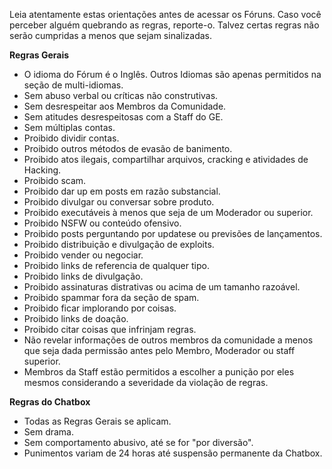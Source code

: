 
Leia atentamente estas orientações antes de acessar os Fóruns. Caso você perceber alguém quebrando as regras, reporte-o. Talvez certas regras não serão cumpridas a menos que sejam sinalizadas.

**Regras Gerais**

- O idioma do Fórum é o Inglês. Outros Idiomas são apenas permitidos na seção de multi-idiomas.
- Sem abuso verbal ou críticas não construtivas.
- Sem desrespeitar aos Membros da Comunidade.
- Sem atitudes desrespeitosas com a Staff do GE.
- Sem múltiplas contas. 
- Proibido dividir contas.
- Proibido outros métodos de evasão de banimento.
- Proibido atos ilegais, compartilhar arquivos, cracking e atividades de Hacking.
- Proibido scam.
- Proibido dar up em posts em razão substancial.
- Proibido divulgar ou conversar sobre produto.
- Proibido executáveis à menos que seja de um Moderador ou superior.
- Proibido NSFW ou conteúdo ofensivo.
- Proibido posts perguntando por updatese ou previsões de lançamentos.
- Proibido distribuição e divulgação de exploits.
- Proibido vender ou negociar.
- Proibido links de referencia de qualquer tipo.
- Proibido links de divulgação.
- Proibido assinaturas distrativas ou acima de um tamanho razoável. 
- Proibido spammar fora da seção de spam.
- Proibido ficar implorando por coisas.
- Proibido links de doação.
- Proibido citar coisas que infrinjam regras.
- Não revelar informações de outros membros da comunidade a menos que seja dada permissão antes pelo Membro, Moderador ou staff superior.
- Membros da Staff estão permitidos a escolher a punição por eles mesmos considerando a severidade da violação de regras.

**Regras do Chatbox** 

- Todas as Regras Gerais se aplicam.
- Sem drama.
- Sem comportamento abusivo, até se for "por diversão".
- Punimentos variam de 24 horas até suspensão permanente da Chatbox.
 
